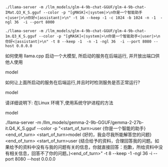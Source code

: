 ```
./llama-server -m /llm_models/glm-4-9b-chat-GGUF/glm-4-9b-chat-IMat.Q3_K_S.gguf --color -p "[gMASK]<|system|>\n你是一个智能助手<|user|>\n你好<|assistant|>\n" -t 16 --keep -1 -c 1024 -b 1024 -n -1  -ngl 36  -i --port 8000

```



```
./llama-server -m /llm_models/glm-4-9b-chat-GGUF/glm-4-9b-chat-1m.Q3_K_S.gguf --color -p "[gMASK]<|system|>\n你是一个智能助手<|user|>\n你好<|assistant|>\n" -t 8 --keep -1  -n -1 -ngl 36  -i --port 8080 --host 0.0.0.0

```




如何使用 llama.cpp 启动一个大模型, 所启动的服务在后端运行, 并开放出端口供他人使用

model


如何让上面所启动的服务在后端运行,并且时时检测服务是否正常运行?

model

请详细说明下: 在Linux 环境下,使用系统守护进程的方法

model


./llama-server -m /llm_models/gemma-2-9b-GGUF/gemma-2-27b-it.Q4_K_S.gguf --color -p "<bos><start_of_turn>user
{你是一个智能的助手}<end_of_turn>
<start_of_turn>model
{好的，我会尽我所能解答您的问题}<end_of_turn>
<start_of_turn>user
{结合给予的资料，合理回答我的问题。如果给予的资料中没有与我的问题有关的信息，你就直接回答：抱歉，所给资料中没有相关信息，回答不了你的问题。}<end_of_turn>" -t 8 --keep -1 -ngl 36 -i --port 8080 --host 0.0.0.0